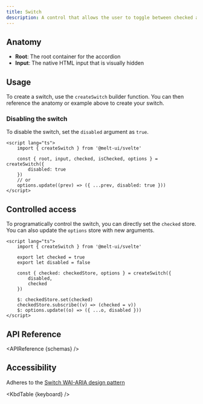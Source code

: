 ```yaml
---
title: Switch
description: A control that allows the user to toggle between checked and not checked.
---
```


<script>
    import { APIReference, KbdTable } from '$docs/components'
    export let schemas;
    export let keyboard;
</script>

## Anatomy

- **Root**: The root container for the accordion
- **Input**: The native HTML input that is visually hidden

## Usage

To create a switch, use the `createSwitch` builder function. You can then reference the anatomy or
example above to create your switch.

### Disabling the switch

To disable the switch, set the `disabled` argument as `true`.

```svelte {5,8}
<script lang="ts">
	import { createSwitch } from '@melt-ui/svelte'

	const { root, input, checked, isChecked, options } = createSwitch({
		disabled: true
	})
	// or
	options.update((prev) => ({ ...prev, disabled: true }))
</script>
```

## Controlled access

To programatically control the switch, you can directly set the `checked` store. You can also update
the `options` store with new arguments.

```svelte {12,14}
<script lang="ts">
	import { createSwitch } from '@melt-ui/svelte'

	export let checked = true
	export let disabled = false

	const { checked: checkedStore, options } = createSwitch({
		disabled,
		checked
	})

	$: checkedStore.set(checked)
	checkedStore.subscribe((v) => (checked = v))
	$: options.update((o) => ({ ...o, disabled }))
</script>
```

## API Reference

<APIReference {schemas} />

## Accessibility

Adheres to the [Switch WAI-ARIA design pattern](https://www.w3.org/WAI/ARIA/apg/patterns/switch/)

<KbdTable {keyboard} />
